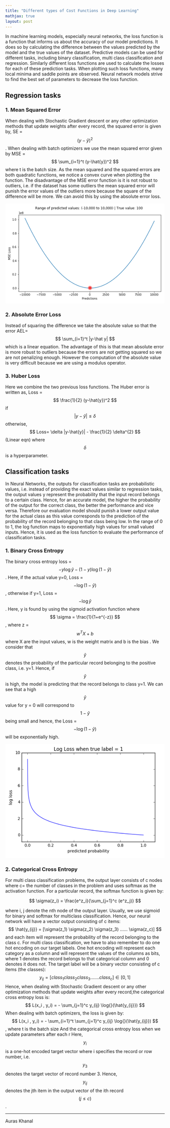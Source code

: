 ```yaml
---
title: "Different types of Cost Functions in Deep Learning"
mathjax: true
layout: post
---
```


In machine learning models, especially neural networks, the loss function is a function that informs us about the accuracy of our model predictions. It does so by calculating the difference between the values predicted by the model and the true values of the dataset. Predictive models can be used for different tasks, including binary classification, multi class classification and regression. Similarly different loss functions are used to calculate the losses for each of these prediction tasks. When plotting such loss functions, many local minima and saddle points are observed. Neural network models strive to find the best set of parameters to decrease the loss function. 



## Regression tasks

### 1. Mean Squared Error
When dealing with Stochastic Gradient descent or any other optimization methods that update weights after every record, the squared error is given by,
SE = $$ (y- \hat{y})^2 $$ . When dealing with batch optimizers we use the mean squared error given by MSE = $$ \sum_{i=1}^t (y-\hat{y})^2 $$ where t is the batch size. As the mean squared and the squared errors are both quadratic functions, we notice a convex curve when plotting the function. The disadvantage of the MSE error function is it is not robust to outliers, i.e. if the dataset has some outliers the mean squared error will punish the error values of the outliers more because the square of the difference will be more.  We can avoid this by using the absolute error loss.

![mse](/assets/mse.png)

### 2. Absolute Error Loss
Instead of squaring the difference we take the absolute value so that the error AEL= $$ \sum_{i=1}^t |y-\hat y| $$ which is a linear equation. The advantage of this is that mean absolute error is more robust to outliers because the errors are not getting squared so we are not penalizing enough.  However the computation of the absolute value is very difficult because we are using a modulus operator. 

### 3. Huber Loss
Here we combine the two previous loss functions. The Huber error is written as,
Loss =  $$ \frac{1}{2} (y-\hat{y})^2 $$ if $$ |y-\hat{y}| \leq \delta $$ otherwise, $$ Loss= \delta |y-\hat{y}| - \frac{1}{2} \delta^{2} $$ (Linear eqn)  where $$ \delta $$  is a hyperparameter.  

## Classification tasks
In Neural Networks, the outputs for classification tasks are probabilistic values, i.e. instead of providing the exact values similar to regression tasks, the output values y represent the probability that the input record belongs to a certain class. Hence, for an accurate model, the higher the probability of the output for the correct class, the better the performance and vice versa. Therefore our evaluation model should punish a lower output value for the actual class as this value corresponds to the prediction of the probability of the record belonging to that class being low. In the range of 0 to 1, the log function maps to exponentially high values for small valued inputs. Hence, it is used as the loss function to evaluate the performance of classification tasks.

### 1. Binary Cross Entropy
The binary cross entropy loss = $$ -y\log{}\hat{y} - (1-y)\log{}(1-\hat{y}) $$. Here, if the actual value y=0, Loss = $$ -\log{}(1-\hat{y}) $$ , otherwise if y=1, Loss = $$ -\log{}\hat{y} $$. Here, y is found by using the sigmoid activation function where $$ \sigma = \frac{1}{1+e^{-z}} $$, where z = $$ w^T X + b $$ where X are the input values, w is the weight matrix and b is the bias . We consider that $$ \hat{y} $$ denotes the probability of the particular record belonging to the positive class, i.e. y=1. Hence, if $$ \hat{y} $$ is high, the model is predicting that the record belongs to class y=1. We can see that a high $$ \hat{y} $$ value for y = 0 will correspond to $$ 1-\hat{y} $$  being small and hence, the Loss = $$ -\log{}(1-\hat{y}) $$ will be exponentially high.

![loss](/assets/loss.png)

### 2. Categorical Cross Entropy
For multi class classification problems, the output layer consists of c nodes where c= the number of classes in the problem and uses softmax as the activation function. For a particular record, the softmax function is given by:

$$ \sigma(z_i) = \frac{e^z_i}{\sum_{j=1}^c (e^z_j)} $$ 

where i, j     denote the nth node of the output layer.
Usually, we use sigmoid for binary and softmax for multiclass classification. Hence, our neural network will have a vector output consisting of c items:
$$ \hat{y_{ij}} = [\sigma(z_1)    \sigma(z_2)    \sigma(z_3) ……    \sigma(z_c)] $$
and each item will represent the probability of the record belonging to the class c. For multi class classification, we have to also remember to do one hot encoding on our target labels. One hot encoding will represent each category as a column and will represent the values of the columns as bits, where 1 denotes the record belongs to that categorical column and 0 denotes it does not. The target label will be a binary vector consisting of c items (the classes):
$$ y_{ij} = [ class_1  class_2  class_3 ……. class_c ] \in [0,1] $$
Hence, when dealing with Stochastic Gradient descent or any other optimization methods that update weights after every record,the categorical cross entropy loss is:
$$ L(x_i , y_i) = - \sum_{j=1}^c y_{ij} \log{}(\hat{y_{ij}}) $$ 
When dealing with batch optimizers, the loss is given by:
$$ L(x_i , y_i) = - \sum_{i=1}^t \sum_{j=1}^c y_{ij} \log{}(\hat{y_{ij}}) $$ , where t is the batch size
And the categorical cross entropy loss when we update parameters after each r
Here, $$ y_i $$ is a one-hot encoded target vector where i specifies the record or row number, i.e. $$ y_3 $$ denotes the target vector of record number 3. Hence,  $$ y_{ij} $$ denotes the jth item in the output vector of the ith record $$ ( j \leq c) $$. 

---
Auras Khanal
